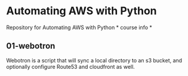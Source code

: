 # Automating AWS with Python
Repository for Automating AWS with Python * course info *

## 01-webotron

Webotron is a script that will sync a local directory to an s3 bucket, and optionally configure Route53 and cloudfront as well.
